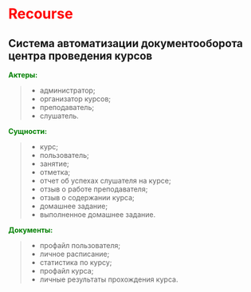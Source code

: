 # <font color="red">Recourse</font>
## Система автоматизации документооборота центра проведения курсов

**<font color="green">Актеры:</font>**
>* администратор;
>* организатор курсов;
>* преподаватель;
>* слушатель.

**<font color="green">Сущности:</font>**
>* курс;
>* пользователь;
>* занятие;
>* отметка;
>* отчет об успехах слушателя на курсе;
>* отзыв о работе преподавателя;
>* отзыв о содержании курса;
>* домашнее задание;
>* выполненное домашнее задание.

**<font color="green">Документы:</font>**
>* профайл пользователя;
>* личное расписание;
>* статистика по курсу;
>* профайл курса;
>* личные результаты прохождения курса.

